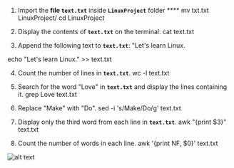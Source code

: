 1. Import the **file `text.txt`** inside **`LinuxProject`** folder ****
mv txt.txt LinuxProject/
cd LinuxProject


2. Display the contents of **`text.txt`** on the terminal.
cat text.txt


3. Append the following text to **`text.txt`**:
    "Let's learn Linux.

    
 echo "Let's learn Linux." >> text.txt

4. Count the number of lines in **`text.txt`**.
wc -l text.txt


5. Search for the word "Love" in **`text.txt`** and display the lines containing it.
grep Love text.txt


6. Replace "Make" with "Do".
sed -i 's/Make/Do/g' text.txt


7. Display only the third word from each line in **`text.txt`**.
awk "{print $3}" text.txt


8. Count the number of words in each line.
awk '{print NF, $0}' text.txt

![alt text](image-1.png) 
